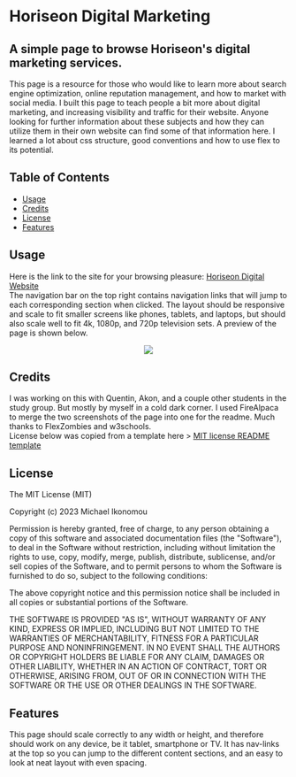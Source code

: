 # Horiseon Digital Marketing
## A simple page to browse Horiseon's digital marketing services.

This page is a resource for those who would like to learn more about search engine optimization, online reputation management, and how to market with social media. 
I built this page to teach people a bit more about digital marketing, and increasing visibility and traffic for their website. Anyone looking for further information about these subjects and how they can utilize them in their own website can find some of that information here. I learned a lot about css structure, good conventions and how to use flex to its potential.

## Table of Contents

- [Usage](#usage)
- [Credits](#credits)
- [License](#license)
- [Features](#features)

## Usage
Here is the link to the site for your browsing pleasure: [Horiseon Digital Website](https://ikonicres.github.io/horiseon-digital-website/)  
The navigation bar on the top right contains navigation links that will jump to each corresponding section when clicked. The layout should be responsive and scale to fit smaller screens like phones, tablets, and laptops, but should also scale well to fit 4k, 1080p, and 720p television sets. A preview of the page is shown below. 

<p align="center"><img src="https://raw.githubusercontent.com/IkonicRes/horiseon-digital-website/main/assets/images/Horiseon-preview.png"></img></p>

## Credits

I was working on this with Quentin, Akon, and a couple other students in the study group. But mostly by myself in a cold dark corner. I used FireAlpaca to merge the two screenshots of the page into one for the readme. Much thanks to FlexZombies and w3schools.  
License below was copied from a template here > [MIT license README template](https://gist.github.com/ckib16/8732561535ed766cd6b8)

## License

The MIT License (MIT)

Copyright (c) 2023 Michael Ikonomou

Permission is hereby granted, free of charge, to any person obtaining a copy of this software and associated documentation files (the "Software"), to deal in the Software without restriction, including without limitation the rights to use, copy, modify, merge, publish, distribute, sublicense, and/or sell copies of the Software, and to permit persons to whom the Software is furnished to do so, subject to the following conditions:

The above copyright notice and this permission notice shall be included in all copies or substantial portions of the Software.

THE SOFTWARE IS PROVIDED "AS IS", WITHOUT WARRANTY OF ANY KIND, EXPRESS OR IMPLIED, INCLUDING BUT NOT LIMITED TO THE WARRANTIES OF MERCHANTABILITY, FITNESS FOR A PARTICULAR PURPOSE AND NONINFRINGEMENT. IN NO EVENT SHALL THE AUTHORS OR COPYRIGHT HOLDERS BE LIABLE FOR ANY CLAIM, DAMAGES OR OTHER LIABILITY, WHETHER IN AN ACTION OF CONTRACT, TORT OR OTHERWISE, ARISING FROM, OUT OF OR IN CONNECTION WITH THE SOFTWARE OR THE USE OR OTHER DEALINGS IN THE SOFTWARE.

## Features

This page should scale correctly to any width or height, and therefore should work on any device, be it tablet, smartphone or TV. It has nav-links at the top so you can jump to the different content sections, and an easy to look at neat layout with even spacing.

